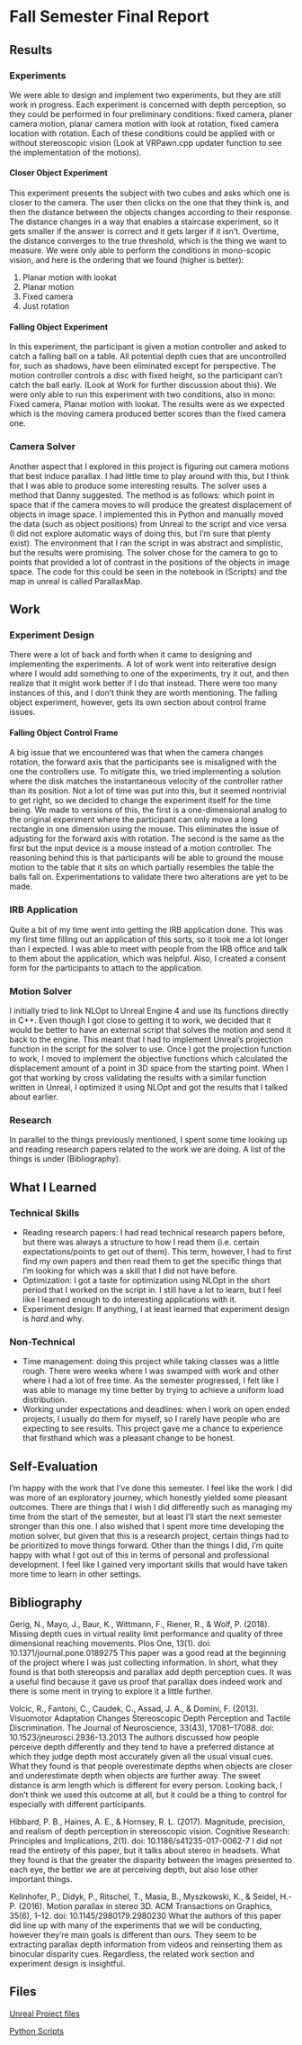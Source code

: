 # Fall Semester Final Report

## Results

### Experiments
We were able to design and implement two experiments, but they are still work in progress. Each experiment is concerned with depth perception, so they could be performed in four preliminary conditions: fixed camera, planer camera motion, planar camera motion with look at rotation, fixed camera location with rotation. Each of these conditions could be applied with or without stereoscopic vision (Look at VRPawn.cpp updater function to see the implementation of the motions). 

#### Closer Object Experiment
This experiment presents the subject with two cubes and asks which one is closer to the camera. The user then clicks on the one that they think is, and then the distance between the objects changes according to their response. The distance changes in a way that enables a staircase experiment, so it gets smaller if the answer is correct and it gets larger if it isn’t. Overtime, the distance converges to the true threshold, which is the thing we want to measure. We were only able to perform the conditions in mono-scopic vision, and here is the ordering that we found (higher is better): 
1.	Planar motion with lookat
2.	Planar motion
3.	Fixed camera
4. Just rotation

#### Falling Object Experiment
In this experiment, the participant is given a motion controller and asked to catch a falling ball on a table. All potential depth cues that are uncontrolled for, such as shadows, have been eliminated except for perspective. The motion controller controls a disc with fixed height, so the participant can’t catch the ball early. (Look at Work for further discussion about this). We were only able to run this experiment with two conditions, also in mono: Fixed camera, Planar motion with lookat. The results were as we expected which is the moving camera produced better scores than the fixed camera one. 

### Camera Solver
Another aspect that I explored in this project is figuring out camera motions that best induce parallax. I had little time to play around with this, but I think that I was able to produce some interesting results. The solver uses a method that Danny suggested. The method is as follows: which point in space that if the camera moves to will produce the greatest displacement of objects in image space. I implemented this in Python and manually moved the data (such as object positions) from Unreal to the script and vice versa (I did not explore automatic ways of doing this, but I’m sure that plenty exist). The environment that I ran the script in was abstract and simplistic, but the results were promising. The solver chose for the camera to go to points that provided a lot of contrast in the positions of the objects in image space. The code for this could be seen in the notebook in (Scripts) and the map in unreal is called ParallaxMap.

## Work

### Experiment Design
There were a lot of back and forth when it came to designing and implementing the experiments. A lot of work went into reiterative design where I would add something to one of the experiments, try it out, and then realize that it might work better if I do that instead. There were too many instances of this, and I don’t think they are worth mentioning. The falling object experiment, however, gets its own section about control frame issues. 

#### Falling Object Control Frame
A big issue that we encountered was that when the camera changes rotation, the forward axis that the participants see is misaligned with the one the controllers use. To mitigate this, we tried implementing a solution where the disk matches the instantaneous velocity of the controller rather than its position. Not a lot of time was put into this, but it seemed nontrivial to get right, so we decided to change the experiment itself for the time being. We made to versions of this, the first is a one-dimensional analog to the original experiment where the participant can only move a long rectangle in one dimension using the mouse. This eliminates the issue of adjusting for the forward axis with rotation. The second is the same as the first but the input device is a mouse instead of a motion controller. The reasoning behind this is that participants will be able to ground the mouse motion to the table that it sits on which partially resembles the table the balls fall on. Experimentations to validate there two alterations are yet to be made. 

### IRB Application
Quite a bit of my time went into getting the IRB application done. This was my first time filling out an application of this sorts, so it took me a lot longer than I expected. I was able to meet with people from the IRB office and talk to them about the application, which was helpful. Also, I created a consent form for the participants to attach to the application.

### Motion Solver
I initially tried to link NLOpt to Unreal Engine 4 and use its functions directly in C++. Even though I got close to getting it to work, we decided that it would be better to have an external script that solves the motion and send it back to the engine. This meant that I had to implement Unreal’s projection function in the script for the solver to use. Once I got the projection function to work, I moved to implement the objective functions which calculated the displacement amount of a point in 3D space from the starting point. When I got that working by cross validating the results with a similar function written in Unreal, I optimized it using NLOpt and got the results that I talked about earlier.

### Research
In parallel to the things previously mentioned, I spent some time looking up and reading research papers related to the work we are doing. A list of the things is under (Bibliography).

## What I Learned 

### Technical Skills
- Reading research papers: I had read technical research papers before, but there was always a structure to how I read them (i.e. certain expectations/points to get out of them). This term, however, I had to first find my own papers and then read them to get the specific things that I’m looking for which was a skill that I did not have before. 
- Optimization: I got a taste for optimization using NLOpt in the short period that I worked on the script in. I still have a lot to learn, but I feel like I learned enough to do interesting applications with it.
- Experiment design: If anything, I at least learned that experiment design is *hard* and why. 

### Non-Technical
- Time management: doing this project while taking classes was a little rough. There were weeks where I was swamped with work and other where I had a lot of free time. As the semester progressed, I felt like I was able to manage my time better by trying to achieve a uniform load distribution.
- Working under expectations and deadlines: when I work on open ended projects, I usually do them for myself, so I rarely have people who are expecting to see results. This project gave me a chance to experience that firsthand which was a pleasant change to be honest.

## Self-Evaluation
I’m happy with the work that I’ve done this semester. I feel like the work I did was more of an exploratory journey, which honestly yielded some pleasant outcomes. There are things that I wish I did differently such as managing my time from the start of the semester, but at least I’ll start the next semester stronger than this one. I also wished that I spent more time developing the motion solver, but given that this is a research project, certain things had to be prioritized to move things forward.
Other than the things I did, I’m quite happy with what I got out of this in terms of personal and professional development. I feel like I gained very important skills that would have taken more time to learn in other settings.

## Bibliography
Gerig, N., Mayo, J., Baur, K., Wittmann, F., Riener, R., & Wolf, P. (2018). Missing depth cues in virtual reality limit performance and quality of three dimensional reaching movements. Plos One, 13(1). doi: 10.1371/journal.pone.0189275
	This paper was a good read at the beginning of the project where I was just collecting information. In short, what they found is that both stereopsis and parallax add depth perception cues. It was a useful find because it gave us proof that parallax does indeed work and there is some merit in trying to explore it a little further.


Volcic, R., Fantoni, C., Caudek, C., Assad, J. A., & Domini, F. (2013). Visuomotor Adaptation Changes Stereoscopic Depth Perception and Tactile Discrimination. The Journal of Neuroscience, 33(43), 17081–17088. doi: 10.1523/jneurosci.2936-13.2013
	The authors discussed how people perceive depth differently and they tend to have a preferred distance at which they judge depth most accurately given all the usual visual cues. What they found is that people overestimate depths when objects are closer and underestimate depth when objects are further away. The sweet distance is arm length which is different for every person. Looking back, I don’t think we used this outcome at all, but it could be a thing to control for especially with different participants.


Hibbard, P. B., Haines, A. E., & Hornsey, R. L. (2017). Magnitude, precision, and realism of depth perception in stereoscopic vision. Cognitive Research: Principles and Implications, 2(1). doi: 10.1186/s41235-017-0062-7
	I did not read the entirety of this paper, but it talks about stereo in headsets. What they found is that the greater the disparity between the images presented to each eye, the better we are at perceiving depth, but also lose other important things.  


Kellnhofer, P., Didyk, P., Ritschel, T., Masia, B., Myszkowski, K., & Seidel, H.-P. (2016). Motion parallax in stereo 3D. ACM Transactions on Graphics, 35(6), 1–12. doi: 10.1145/2980179.2980230
	What the authors of this paper did line up with many of the experiments that we will be conducting, however they’re main goals is different than ours. They seem to be extracting parallax depth information from videos and reinserting them as binocular disparity cues. Regardless, the related work section and experiment design is insightful.

## Files
[Unreal Project files](RobotControl/README.md)


[Python Scripts](scripts/README.md)
